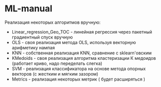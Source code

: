 # ML-manual
Реализация некоторых алгоритмов вручную:
- Linear_regression_Geo_TOC - линейная регрессия через пакетный градиентный спуск вручную
- OLS - своя реализация метода OLS, используя векторную арифметику нампая
- KNN - собственная реализация KNN, сравнение с sklearn'овским
- KMedoids - своя реализация алгоритма кластеризации К медоидов (работает криво, надо переделать слегка)
- SVM - реализация классификатора на основе метода опорных векторов (с жестким и мягким зазором)
- Metrics - реализация некоторых метрик ( будет расширяться )
